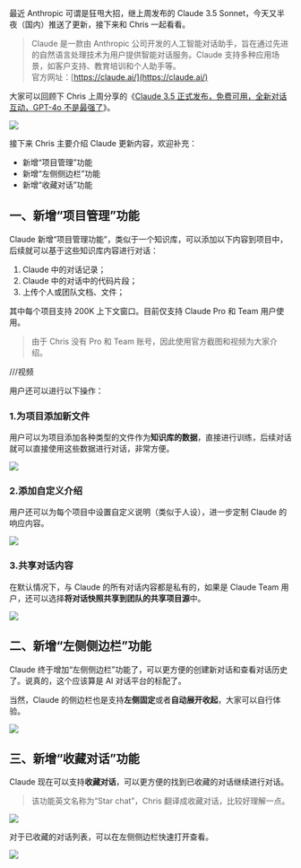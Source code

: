 最近 Anthropic 可谓是狂甩大招，继上周发布的 Claude 3.5 Sonnet，今天又半夜（国内）推送了更新，接下来和 Chris 一起看看。

> Claude 是一款由 Anthropic 公司开发的人工智能对话助手，旨在通过先进的自然语言处理技术为用户提供智能对话服务。Claude 支持多种应用场景，如客户支持、教育培训和个人助手等。  
> 官方网址：[https://claude.ai/](https://claude.ai/)

大家可以回顾下 Chris 上周分享的《[Claude 3.5 正式发布，免费可用，全新对话互动，GPT-4o 不是最强了](https://mp.weixin.qq.com/s/x7RlqXmT9H51hN1JowstbQ)》。

![](https://cdn.nlark.com/yuque/0/2024/jpeg/186051/1719337381806-a2883cd9-daa9-4f41-99ff-df267db2b916.jpeg#averageHue=%23ebe8e0&clientId=u69ce3076-bb60-4&from=paste&height=338&id=ue253df0d&originHeight=675&originWidth=1200&originalType=binary&ratio=2&rotation=0&showTitle=false&size=75893&status=done&style=none&taskId=u14f04d79-b2ea-4a78-be64-3cbb1d5be40&title=&width=600)

接下来 Chris 主要介绍 Claude 更新内容，欢迎补充：

- 新增“项目管理”功能
- 新增“左侧侧边栏”功能
- 新增“收藏对话”功能

## 一、新增“项目管理”功能

Claude 新增“项目管理功能”，类似于一个知识库，可以添加以下内容到项目中，后续就可以基于这些知识库内容进行对话：

1. Claude 中的对话记录；
2. Claude 中的对话中的代码片段；
3. 上传个人或团队文档、文件；

其中每个项目支持 200K 上下文窗口。目前仅支持 Claude Pro 和 Team 用户使用。

> 由于 Chris 没有 Pro 和 Team 账号，因此使用官方截图和视频为大家介绍。

///视频

用户还可以进行以下操作：

### 1.为项目添加新文件

用户可以为项目添加各种类型的文件作为**知识库的数据**，直接进行训练，后续对话就可以直接使用这些数据进行对话，非常方便。

![](https://cdn.nlark.com/yuque/0/2024/png/186051/1719339740012-11c0b364-c6a5-4db5-97bb-e8fa7b727ae3.png#averageHue=%23bdc8b7&clientId=u69ce3076-bb60-4&from=paste&height=1080&id=u1adab277&originHeight=1080&originWidth=1920&originalType=binary&ratio=2&rotation=0&showTitle=false&size=509474&status=done&style=none&taskId=ue31ebd3d-d1da-4fc2-8950-d701f761eeb&title=&width=1920)

### 2.添加自定义介绍

用户还可以为每个项目中设置自定义说明（类似于人设），进一步定制 Claude 的响应内容。

![](https://cdn.nlark.com/yuque/0/2024/png/186051/1719338646414-1e5cecaf-5b1b-4084-9d51-7527e9045303.png#averageHue=%23ece9e0&clientId=u69ce3076-bb60-4&from=paste&height=832&id=dLcUc&originHeight=1664&originWidth=2968&originalType=binary&ratio=2&rotation=0&showTitle=false&size=953365&status=done&style=none&taskId=uc459f1f0-0a4a-4de3-9b4e-1b203933327&title=&width=1484)

### 3.共享对话内容

在默认情况下，与 Claude 的所有对话内容都是私有的，如果是 Claude Team 用户，还可以选择**将对话快照共享到团队的共享项目源**中。

![](https://cdn.nlark.com/yuque/0/2024/png/186051/1719338319807-82e11e54-5e57-48a5-879e-ba52899eb37e.png#averageHue=%23ebe8df&clientId=u69ce3076-bb60-4&from=paste&height=831&id=uaa701c37&originHeight=1662&originWidth=2962&originalType=binary&ratio=2&rotation=0&showTitle=false&size=1061991&status=done&style=none&taskId=u55fa3c08-73c2-450b-b4bf-adc88af98b9&title=&width=1481)

## 二、新增“左侧侧边栏”功能

Claude 终于增加“左侧侧边栏”功能了，可以更方便的创建新对话和查看对话历史了。说真的，这个应该算是 AI 对话平台的标配了。

当然，Claude 的侧边栏也是支持**左侧固定**或者**自动展开收起**，大家可以自行体验。

![](https://cdn.nlark.com/yuque/0/2024/png/186051/1719338852326-86647511-d169-4b71-b89f-ee5fc1df35b1.png#averageHue=%23eceae4&clientId=u69ce3076-bb60-4&from=paste&height=1870&id=JlWXQ&originHeight=1870&originWidth=3314&originalType=binary&ratio=2&rotation=0&showTitle=false&size=2064718&status=done&style=none&taskId=u70055172-dc5b-423a-bfdc-a3965376937&title=&width=3314)

## 三、新增“收藏对话”功能

Claude 现在可以支持**收藏对话**，可以更方便的找到已收藏的对话继续进行对话。

> 该功能英文名称为“Star chat”，Chris 翻译成收藏对话，比较好理解一点。

![](https://cdn.nlark.com/yuque/0/2024/png/186051/1719339044003-2c9f2c8e-bdc3-4816-b95d-0b4ca18db516.png#averageHue=%23eceae4&clientId=u69ce3076-bb60-4&from=paste&height=1874&id=ufe2aff7e&originHeight=1874&originWidth=3320&originalType=binary&ratio=2&rotation=0&showTitle=false&size=2045869&status=done&style=none&taskId=u376dfaa5-761c-4139-9f32-061466f23a5&title=&width=3320)

对于已收藏的对话列表，可以在左侧侧边栏快速打开查看。

![](https://cdn.nlark.com/yuque/0/2024/png/186051/1719339352271-816d311a-526f-4650-b847-0f3daf2f22c0.png#averageHue=%23ebe9e2&clientId=u69ce3076-bb60-4&from=paste&height=1872&id=ud483db98&originHeight=1872&originWidth=3310&originalType=binary&ratio=2&rotation=0&showTitle=false&size=1959211&status=done&style=none&taskId=u8c4795ca-3509-4db3-84d1-0f53ba56bc9&title=&width=3310)

